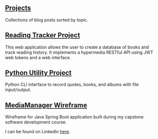 ## [Projects](https://oneexists.github.io/projects.html)

Collections of blog posts sorted by topic.

## [Reading Tracker Project](https://github.com/oneexists/readingTracker)

This web application allows the user to create a database of books and track
reading history. It implements a hypermedia RESTful API using JWT web tokens
and a web interface.

## [Python Utility Project](https://github.com/oneexists/pyutil)

Python CLI interface to record quotes, books, and albums with
file input/output.

## [MediaManager Wireframe](https://oneexists.github.io/html/media_manager_wireframes.html)

Wireframe for Java Spring Boot application built during my capstone software development course.


I can be found on LinkedIn [here](https://www.linkedin.com/in/skylar-lynner-826079188/).
